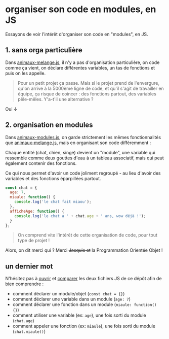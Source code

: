 # organiser son code en modules, en JS

Essayons de voir l'intérêt d'organiser son code en "modules", en JS.

## 1. sans orga particulière

Dans [animaux-melange.js](animaux-melange.js), il n'y a pas d'organisation particulière, on code comme ça vient, on déclare différentes variables, un tas de fonctions et puis on les appelle.

> Pour un petit projet ça passe. Mais si le projet prend de l'envergure, qu'on arrive à la 5000ème ligne de code, et qu'il s'agit de travailler en équipe, ça risque de coincer : des fonctions partout, des variables pêle-mêles. Y'a-t'il une alternative ?

Oui ↓

## 2. organisation en modules

Dans [animaux-modules.js](animaux-modules.js), on garde strictement les mêmes fonctionnalités que [animaux-melange.js](animaux-melange.js), mais en organisant son code différemment :

Chaque entité (chat, chien, singe) devient un "module", une variable qui ressemble comme deux gouttes d'eau à un tableau associatif, mais qui peut également contenir des fonctions.

Ce qui nous permet d'avoir un code joliment regroupé - au lieu d'avoir des variables et des fonctions éparpillées partout.

```js
const chat = {
  age: 7,
  miaule: function() {
    console.log('le chat fait miaou');
  },
  afficheAge: function() {
    console.log('le chat a ' + chat.age + ' ans, wow déjà !');
  }
};
```

> On comprend vite l'intérêt de cette organisation de code, pour tout type de projet !

Alors, on dit merci qui ? Merci ~~Jacquie et~~ la Programmation Orientée Objet !

## un dernier mot

N'hésitez pas à [ouvrir](animaux-melange.js) et [comparer](animaux-modules.js) les deux fichiers JS de ce dépôt afin de bien comprendre :

- comment déclarer un module/objet (`const chat = {}`)
- comment déclarer une variable dans un module (`age: 7`)
- comment déclarer une fonction dans un module (`miaule: function() {}`)
- comment utiliser une variable (ex: `age`), une fois sorti du module (`chat.age`)
- comment appeler une fonction (ex: `miaule`), une fois sorti du module (`chat.miaule()`)